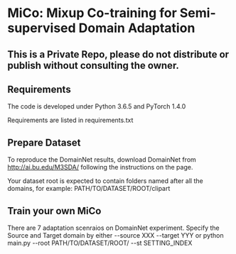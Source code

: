 # MiCo: Mixup Co-training for Semi-supervised Domain Adaptation

## This is a Private Repo, please do not distribute or publish without consulting the owner.

## Requirements
The code is developed under Python 3.6.5 and PyTorch 1.4.0

Requirements are listed in requirements.txt

## Prepare Dataset
To reproduce the DomainNet results, download DomainNet from http://ai.bu.edu/M3SDA/ following the instructions on the page.

Your dataset root is expected to contain folders named after all the domains, for example: PATH/TO/DATASET/ROOT/clipart

## Train your own MiCo
There are 7 adaptation scenraios on DomainNet experiment. Specify the Source and Target domain by either --source XXX --target
YYY or 
python main.py --root PATH/TO/DATASET/ROOT/ --st SETTING_INDEX
